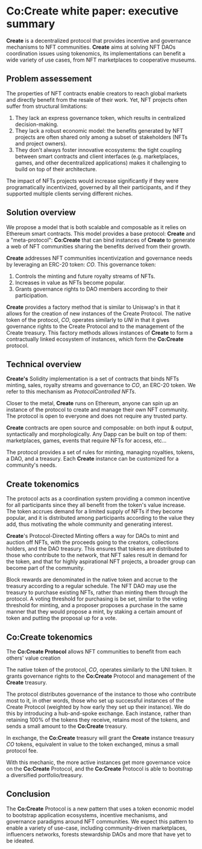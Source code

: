 # Co:Create white paper: executive summary

**Create** is a decentralized protocol that provides incentive and governance mechanisms to NFT communities.
**Create** aims at solving NFT DAOs coordination issues using tokenomics, its implementations can benefit a wide variety of use cases, from NFT marketplaces to cooperative museums.

## Problem assessement

The properties of NFT contracts enable creators to reach global markets and directly benefit from the resale of their work.
Yet, NFT projects often suffer from structural limitations:
1. They lack an express governance token, which results in centralized decision-making.
2. They lack a robust economic model: the benefits generated by NFT projects are often shared only among a subset of stakeholders (NFTs and project owners).
3. They don't always foster innovative ecosystems: the tight coupling between smart contracts and client interfaces (e.g. marketplaces, games, and other decentralized applications) makes it challenging to build on top of their architecture.

The impact of NFTs projects would increase significantly if they were programatically incentivized, governed by all their participants, and if they supported multiple clients serving different niches.

##  Solution overview

We propose a model that is both scalable and composable as it relies on Ethereum smart contracts.
This model provides a base protocol: **Create** and a "meta-protocol": **Co:Create** that can bind instances of **Create** to generate a web of NFT communities sharing the benefits derived from their growth.

**Create** addresses NFT communities incentivization and governance needs by leveraging an ERC-20 token: $CO$.
This governance token:
1. Controls the minting and future royalty streams of NFTs.
2. Increases in value as NFTs become popular.
3. Grants governance rights to DAO members according to their participation.

**Create** provides a factory method that is similar to Uniswap's in that it allows for the creation of new instances of the Create Protocol. The native token of the protocol, $CO$, operates similarly to $UNI$ in that it gives governance rights to the Create Protocol and to the management of the Create treasury. This factory methods allows instances of **Create** to form a contractually linked ecosystem of instances, which form the **Co:Create** protocol. 

##  Technical overview

**Create's** Solidity implementation is a set of contracts that binds NFTs minting, sales, royalty streams and governance to $CO$, an ERC-20 token. We refer to this mechanism as *ProtocolControlled NFTs*.

Closer to the metal, **Create** runs on Ethereum, anyone can spin up an instance of the protocol to create and manage their own NFT community. The protocol is open to everyone and does not require any trusted party.

**Create** contracts are open source and composable: on both input & output, syntactically and morphologically. Any Dapp can be built on top of them: marketplaces, games, events that require NFTs for access, etc...

The protocol provides a set of rules for minting, managing royalties, tokens, a DAO, and a treasury. Each **Create** instance can be customized for a community's needs. 

## **Create** tokenomics

The protocol acts as a coordination system providing a common incentive for all participants since they all benefit from the token's value increase. 
The token accrues demand for a limited supply of NFTs if they become popular, and it is distributed among participants according to the value they add, thus motivating the whole community and generating interest.


**Create**'s Protocol-Directed Minting offers a way for DAOs to mint and auction off NFTs, with the proceeds going to the creators, collections holders, and the DAO treasury. This ensures that tokens are distributed to those who contribute to the network, that NFT sales result in demand for the token, and that for highly aspirational NFT projects, a broader group can become part of the community.

Block rewards are denominated in the native token and accrue to the treasury according to a regular schedule. The NFT DAO may use the treasury to purchase existing NFTs, rather than minting them through the protocol. A voting threshold for purchasing is be set, similar to the voting threshold for minting, and a proposer proposes a purchase in the same manner that they would propose a mint, by staking a certain amount of token and putting the proposal up for a vote.

## **Co:Create** tokenomics

The **Co:Create Protocol** allows NFT communities to benefit from each others' value creation

The native token of the protocol, $CO$, operates similarly to the UNI token.
It grants governance rights to the **Co:Create** Protocol and management of
 the **Create** treasury.

The protocol distributes governance of the instance to those who contribute most to it, in other words, those who set up successful instances of the Create Protocol (weighted by how early
they set up their instance).
We do this by introducing a hub-and-spoke exchange. Each instance, rather
than retaining 100% of the tokens they receive, retains most of the tokens, and
sends a small amount to the **Co:Create** treasury.

In exchange, the **Co:Create** treasury will grant the **Create** instance treasury $CO$ tokens,
equivalent in value to the token exchanged, minus a small protocol fee. 

With this mechanic, the more active instances get more governance voice on the **Co:Create**
Protocol, and the **Co:Create** Protocol is able to bootstrap a diversified portfolio/treasury.


## Conclusion

The **Co:Create** Protocol is a new pattern that uses a token economic model to bootstrap application ecosystems, incentive mechanisms, and governance paradigms around NFT communities. We expect this pattern to enable a variety of use-case, including community-driven marketplaces, influencers networks, forests stewardship DAOs and more that have yet to be ideated.
